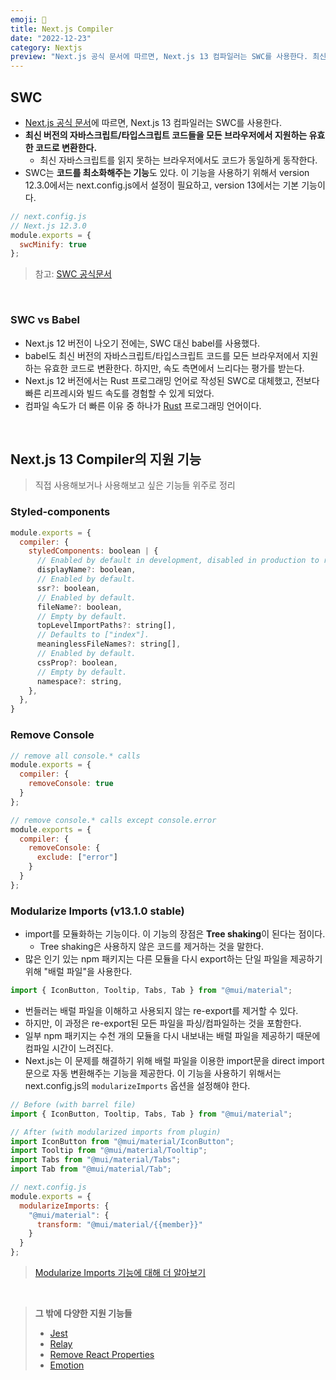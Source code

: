 ```yaml
---
emoji: 🖤
title: Next.js Compiler
date: "2022-12-23"
category: Nextjs
preview: "Next.js 공식 문서에 따르면, Next.js 13 컴파일러는 SWC를 사용한다. 최신 버전의 자바스크립트/타입스크립트 코드들을 모든 브라우저에서 지원하는 유효한 코드로 변환한다. 최신 자바스크립트를 읽지 못하는 브라우저에서도 코드가 동일하게 동작한다. SWC는 코드를 최소화해주는 기능도 있다. 이 기능을 사용하기 위해서 version 12.3.0에서는 next.config.js에서 설정이 필요하고, version 13에서는 기본 기능이다. Next.js 12 버전이 나오기 전에는, SWC 대신 babel를 사용했다. babel도 최신 버전의 자바스크립트/타입스크립트 코드를 모든 브라우저에서 지원하는 유효한 코드로 변환한다. 하지만, 속도 측면에서 느리다는 평가를 받는다. Next.js 12 버전에서는 Rust 프로그래밍 언어로 작성된 SWC로 대체했고, 전보다 빠른 리프레시와 빌드 속도를 경험할 수 있게 되었다. 컴파일 속도가 더 빠른 이유 중 하나가 Rust 프로그래밍 언어이다."
---
```


## SWC

- [Next.js 공식 문서](https://nextjs.org/docs/advanced-features/compiler)에 따르면, Next.js 13 컴파일러는 SWC를 사용한다.
- **최신 버전의 자바스크립트/타입스크립트 코드들을 모든 브라우저에서 지원하는 유효한 코드로 변환한다.**
  - 최신 자바스크립트를 읽지 못하는 브라우저에서도 코드가 동일하게 동작한다.
- SWC는 **코드를 최소화해주는 기능**도 있다. 이 기능을 사용하기 위해서 version 12.3.0에서는 next.config.js에서 설정이 필요하고, version 13에서는 기본 기능이다.

```js
// next.config.js
// Next.js 12.3.0
module.exports = {
  swcMinify: true
};
```

> 참고: [SWC 공식문서](https://swc.rs/)

<br/>

### SWC vs Babel

- Next.js 12 버전이 나오기 전에는, SWC 대신 babel를 사용했다.
- babel도 최신 버전의 자바스크립트/타입스크립트 코드를 모든 브라우저에서 지원하는 유효한 코드로 변환한다. 하지만, 속도 측면에서 느리다는 평가를 받는다.
- Next.js 12 버전에서는 Rust 프로그래밍 언어로 작성된 SWC로 대체했고, 전보다 빠른 리프레시와 빌드 속도를 경험할 수 있게 되었다.
- 컴파일 속도가 더 빠른 이유 중 하나가 [Rust](https://prev.rust-lang.org/en-US/documentation.html) 프로그래밍 언어이다.

<br/>

## Next.js 13 Compiler의 지원 기능

> 직접 사용해보거나 사용해보고 싶은 기능들 위주로 정리

### Styled-components

```js
module.exports = {
  compiler: {
    styledComponents: boolean | {
      // Enabled by default in development, disabled in production to reduce file size,
      displayName?: boolean,
      // Enabled by default.
      ssr?: boolean,
      // Enabled by default.
      fileName?: boolean,
      // Empty by default.
      topLevelImportPaths?: string[],
      // Defaults to ["index"].
      meaninglessFileNames?: string[],
      // Enabled by default.
      cssProp?: boolean,
      // Empty by default.
      namespace?: string,
    },
  },
}
```

### Remove Console

```js
// remove all console.* calls
module.exports = {
  compiler: {
    removeConsole: true
  }
};
```

```js
// remove console.* calls except console.error
module.exports = {
  compiler: {
    removeConsole: {
      exclude: ["error"]
    }
  }
};
```

### Modularize Imports (v13.1.0 stable)

- import를 모듈화하는 기능이다. 이 기능의 장점은 **Tree shaking**이 된다는 점이다.
  - Tree shaking은 사용하지 않은 코드를 제거하는 것을 말한다.
- 많은 인기 있는 npm 패키지는 다른 모듈을 다시 export하는 단일 파일을 제공하기 위해 "배럴 파일"을 사용한다.

```js
import { IconButton, Tooltip, Tabs, Tab } from "@mui/material";
```

- 번들러는 배럴 파일을 이해하고 사용되지 않는 re-export를 제거할 수 있다.
- 하지만, 이 과정은 re-export된 모든 파일을 파싱/컴파일하는 것을 포함한다.
- 일부 npm 패키지는 수천 개의 모듈을 다시 내보내는 배럴 파일을 제공하기 때문에 컴파일 시간이 느려진다.
- Next.js는 이 문제를 해결하기 위해 배럴 파일을 이용한 import문을 direct import문으로 자동 변환해주는 기능을 제공한다. 이 기능을 사용하기 위해서는 next.config.js의 `modularizeImports` 옵션을 설정해야 한다.

```js
// Before (with barrel file)
import { IconButton, Tooltip, Tabs, Tab } from "@mui/material";

// After (with modularized imports from plugin)
import IconButton from "@mui/material/IconButton";
import Tooltip from "@mui/material/Tooltip";
import Tabs from "@mui/material/Tabs";
import Tab from "@mui/material/Tab";
```

```js
// next.config.js
module.exports = {
  modularizeImports: {
    "@mui/material": {
      transform: "@mui/material/{{member}}"
    }
  }
};
```

> [Modularize Imports 기능에 대해 더 알아보기](https://nextjs.org/docs/advanced-features/compiler#modularize-imports)

<br/>

> **그 밖에 다양한 지원 기능들**
>
> - [Jest](https://nextjs.org/docs/advanced-features/compiler#jest)
> - [Relay](https://nextjs.org/docs/advanced-features/compiler#relay)
> - [Remove React Properties](https://nextjs.org/docs/advanced-features/compiler#remove-react-properties)
> - [Emotion](https://nextjs.org/docs/advanced-features/compiler#emotion)
